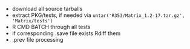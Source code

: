 

- download all source tarballs
- extract PKG/tests,
  if needed via   `untar('R353/Matrix_1.2-17.tar.gz', 'Matrix/tests')`
- R CMD BATCH through all tests
- if corresponding .save file exists
  Rdiff them
- .prev file processing
